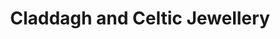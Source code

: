 ---
title: "Claddagh and Celtic Jewellery"
url: /galway/claddagh-and-celtic-jewellery/
shop: Schmuck
---